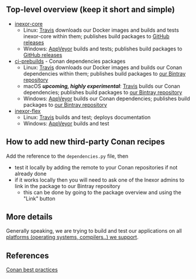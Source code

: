 ## Top-level overview (keep it short and simple)

  * [inexor-core](https://github.com/inexorgame/inexor-core)
    * Linux: [Travis](http://travis-ci.org/inexorgame/inexor-core/) downloads our Docker images and builds and tests inexor-core within them; publishes build packages to [GitHub releases](https://github.com/inexorgame/inexor-core/releases)
    * Windows: [AppVeyor](https://ci.appveyor.com/project/inexorgame/code) builds and tests; publishes build packages to [GitHub releases](https://github.com/inexorgame/inexor-core/releases)
  * [ci-prebuilds](https://github.com/inexorgame/ci-prebuilds) - Conan dependencies packages
    * Linux: [Travis](http://travis-ci.org/inexorgame/ci-prebuilds/) downloads our Docker images and builds our Conan dependencies within them; publishes build packages to [our Bintray repository](https://bintray.com/inexorgame/inexor-conan)
    * macOS **_upcoming, highly experimental_**: [Travis](http://travis-ci.org/inexorgame/ci-prebuilds/) builds our Conan dependencies; publishes build packages to [our Bintray repository](https://bintray.com/inexorgame/inexor-conan)
    * Windows: [AppVeyor](https://ci.appveyor.com/project/inexorgame/ci-prebuilds) builds our Conan dependencies; publishes build packages to [our Bintray repository](https://bintray.com/inexorgame/inexor-conan)
  * [inexor-flex](https://github.com/inexorgame/inexor-flex)
     * Linux: [Travis](http://travis-ci.org/inexorgame/inexor-core/) builds and test; deploys documentation
     * Windows: [AppVeyor](https://ci.appveyor.com/project/inexorgame/inexor-flex) builds and test


## How to add new third-party Conan recipes 
Add the reference to the `dependencies.py` file, then
  * test it locally by adding the remote to your Conan repositories if not already done 
  * if it works locally then you will need to ask one of the Inexor admins to link in the package to our Bintray repository
    * this can be done by going to the package overview and using the "Link" button

## More details
Generally speaking, we are trying to build and test our applications on all [platforms (operating systems, compilers..) we support](../../deployment/Platform-Support.md).

## References
[Conan best practices](../../deployment/Conan-best-practices.md)

